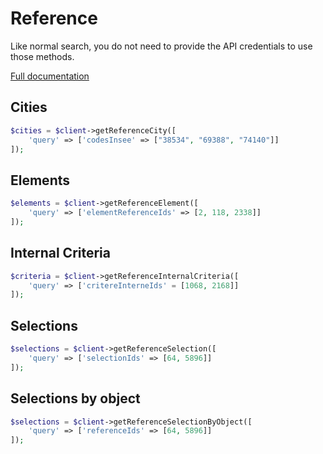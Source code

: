 
# Reference

Like normal search, you do not need to provide the API credentials to use those methods.

[Full documentation](http://dev.apidae-tourisme.com/fr/documentation-technique/v2/api-de-diffusion/liste-des-services#referentiel)

## Cities

```php
$cities = $client->getReferenceCity([
    'query' => ['codesInsee' => ["38534", "69388", "74140"]]
]);
```

## Elements

```php
$elements = $client->getReferenceElement([
    'query' => ['elementReferenceIds' => [2, 118, 2338]]
]);
```

## Internal Criteria

```php
$criteria = $client->getReferenceInternalCriteria([
    'query' => ['critereInterneIds' = [1068, 2168]]
]);
```

## Selections

```php
$selections = $client->getReferenceSelection([
    'query' => ['selectionIds' => [64, 5896]]
]);
```

## Selections by object

```php
$selections = $client->getReferenceSelectionByObject([
    'query' => ['referenceIds' => [64, 5896]]
]);
```
